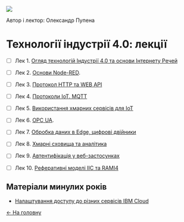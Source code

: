![](media/1.png)

Автор і лектор: Олександр Пупена 

# Технології індустрії 4.0: лекції

- [ ] Лек 1. [Огляд технологій Індустрії 4.0 та основи Інтернету Речей](intro.md) 

- [ ] Лек 2. [Основи Node-RED](2_nodered.md).

- [ ] Лек 3. [Протокол HTTP та WEB API](HTTPAPI.md)

- [ ] Лек 4. [Протоколи IoT. MQTT](MQTT.md)

- [ ] Лек 5. [Використання хмарних сервісів для IoT](cloud.md) 

- [ ] Лек 6. [OPC UA](OPC_UA.md).
- [ ] Лек 7. [Обробка даних в Edge, цифрові двійники](twin.md)
- [ ] Лек 8. [Хмарні сховища та аналітика](analit.md)
- [ ] Лек 9. [Автентифікація у веб-застосунках](cloudauth.md)
- [ ] Лек 10. [Реферативні моделі IIC та RAMI4](refmodel.md)



## Матеріали минулих років

- [Налаштування доступу до різних сервісів IBM Cloud](ibmaccess.md)



[<- На головну](../)